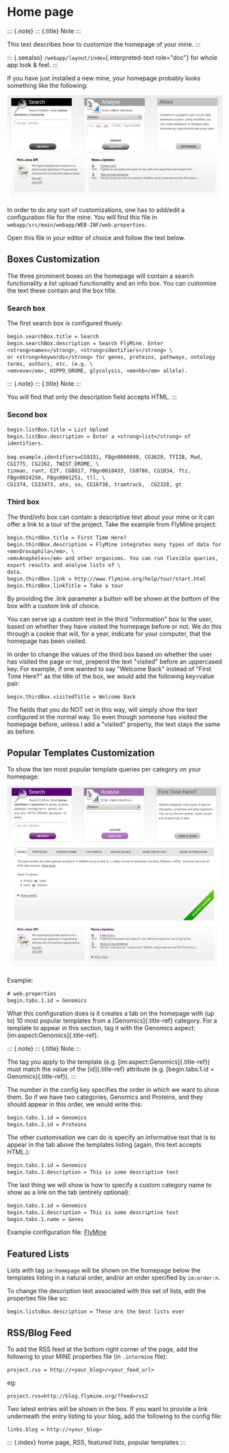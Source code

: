 # Home page

::: {.note} ::: {.title} Note :::

This text describes how to customize the homepage of your mine. :::

::: {.seealso} `/webapp/layout/index`{.interpreted-text role="doc"} for whole app look & feel. :::

If you have just installed a new mine, your homepage probably looks something like the following:

![image](../../../.gitbook/assets/initial_homepage.jpg)

In order to do any sort of customizations, one has to add/edit a configuration file for the mine. You will find this file in `webapp/src/main/webapp/WEB-INF/web.properties`.

Open this file in your editor of choice and follow the text below.

## Boxes Customization

The three prominent boxes on the homepage will contain a search functionality a list upload functionality and an info box. You can customise the text these contain and the box title.

### Search box

The first search box is configured thusly:

```text
begin.searchBox.title = Search
begin.searchBox.description = Search FlyMine. Enter <strong>names</strong>, <strong>identifiers</strong> \
or <strong>keywords</strong> for genes, proteins, pathways, ontology terms, authors, etc. (e.g. \
<em>eve</em>, HIPPO_DROME, glycolysis, <em>hb</em> allele).
```

::: {.note} ::: {.title} Note :::

You will find that only the description field accepts HTML. :::

### Second box

```text
begin.listBox.title = List Upload
begin.listBox.description = Enter a <strong>list</strong> of identifiers.

bag.example.identifiers=CG9151, FBgn0000099, CG3629, TfIIB, Mad, CG1775, CG2262, TWIST_DROME, \
tinman, runt, E2f, CG8817, FBgn0010433, CG9786, CG1034, ftz, FBgn0024250, FBgn0001251, tll, \
CG1374, CG33473, ato, so, CG16738, tramtrack,  CG2328, gt
```

### Third box

The third/info box can contain a descriptive text about your mine or it can offer a link to a tour of the project. Take the example from FlyMine project:

```text
begin.thirdBox.title = First Time Here?
begin.thirdBox.description = FlyMine integrates many types of data for <em>Drosophila</em>, \
<em>Anopheles</em> and other organisms. You can run flexible queries, export results and analyse lists of \
data.
begin.thirdBox.link = http://www.flymine.org/help/tour/start.html
begin.thirdBox.linkTitle = Take a tour
```

By providing the .link parameter a button will be shown at the bottom of the box with a custom link of choice.

You can serve up a custom text in the third \"information\" box to the user, based on whether they have visited the homepage before or not. We do this through a cookie that will, for a year, indicate for your computer, that the homepage has been visited.

In order to change the values of the third box based on whether the user has visited the page or not, prepend the text \"visited\" before an uppercased key. For example, if one wanted to say \"Welcome Back\" instead of \"First Time Here?\" as the title of the box, we would add the following key=value pair:

```text
begin.thirdBox.visitedTitle = Welcome Back
```

The fields that you do NOT set in this way, will simply show the text configured in the normal way. So even though someone has visited the homepage before, unless I add a \"visited\" property, the text stays the same as before.

## Popular Templates Customization

To show the ten most popular template queries per category on your homepage:

![image](../../../.gitbook/assets/popular_templates.jpg)

Example:

```text
# web.properties
begin.tabs.1.id = Genomics
```

What this configuration does is it creates a tab on the homepage with \(up to\) 10 most popular templates from a \[Genomics\]{.title-ref} category. For a template to appear in this section, tag it with the Genomics aspect: \[im:aspect:Genomics\]{.title-ref}.

::: {.note} ::: {.title} Note :::

The tag you apply to the template \(e.g. \[im:aspect:Genomics\]{.title-ref}\) must match the value of the \[id\]{.title-ref} attribute \(e.g. \[begin.tabs.1.id = Genomics\]{.title-ref}\). :::

The number in the config key specifies the order in which we want to show them. So if we have two categories, Genomics and Proteins, and they should appear in this order, we would write this:

```text
begin.tabs.1.id = Genomics
begin.tabs.2.id = Proteins
```

The other customisation we can do is specify an informative text that is to appear in the tab above the templates listing \(again, this text accepts HTML.\):

```text
begin.tabs.1.id = Genomics
begin.tabs.1.description = This is some descriptive text
```

The last thing we will show is how to specify a custom category name to show as a link on the tab \(entirely optional\):

```text
begin.tabs.1.id = Genomics
begin.tabs.1.description = This is some descriptive text
begin.tabs.1.name = Genes
```

Example configuration file: [FlyMine](https://github.com/intermine/flymine/blob/master/webapp/src/main/webapp/WEB-INF/web.properties#L489)

## Featured Lists

Lists with tag `im:homepage` will be shown on the homepage below the templates listing in a natural order, and/or an order specified by `im:order:n`.

To change the description text associated with this set of lists, edit the properties file like so:

```text
begin.listsBox.description = These are the best lists ever
```

## RSS/Blog Feed

To add the RSS feed at the bottom right corner of the page, add the following to your MINE properties file \(in `.intermine` file\):

```text
project.rss = http://<your_blog>/<your_feed_url>
```

eg:

```text
project.rss=http://blog.flymine.org/?feed=rss2
```

Two latest entries will be shown in the box. If you want to provide a link underneath the entry listing to your blog, add the following to the config file:

```text
links.blog = http://<your_blog>
```

::: {.index} home page, RSS, featured lists, popular templates :::

